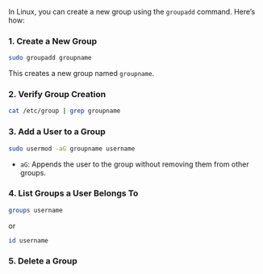 In Linux, you can create a new group using the `groupadd` command. Here’s how:

### 1. **Create a New Group**

```bash
sudo groupadd groupname

```

This creates a new group named `groupname`.

### 2. **Verify Group Creation**

```bash
cat /etc/group | grep groupname

```

### 3. **Add a User to a Group**

```bash
sudo usermod -aG groupname username

```

- `aG`: Appends the user to the group without removing them from other groups.

### 4. **List Groups a User Belongs To**

```bash
groups username

```

or

```bash
id username

```

### 5. **Delete a Group**
